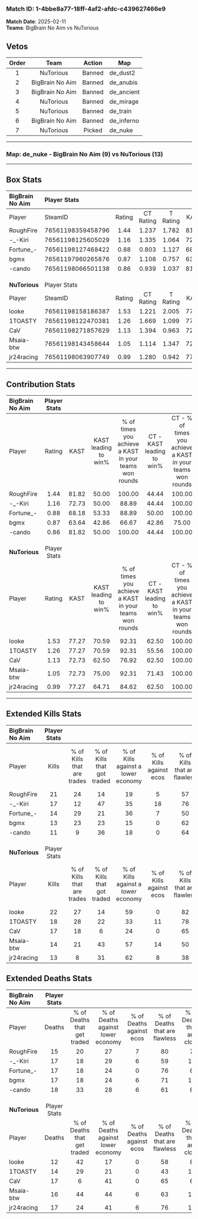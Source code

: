 ### Match ID: 1-4bbe8a77-18ff-4af2-afdc-c439627466e9  
**Match Date**: 2025-02-11  
**Teams**: BigBrain No Aim vs NuTorious  

## Vetos  

| Order | Team | Action | Map |
| :---: | :--: | :----: | --- |
| 1 | NuTorious | Banned | de_dust2 |
| 2 | BigBrain No Aim | Banned | de_anubis |
| 3 | BigBrain No Aim | Banned | de_ancient |
| 4 | NuTorious | Banned | de_mirage |
| 5 | NuTorious | Banned | de_train |
| 6 | BigBrain No Aim | Banned | de_inferno |
| 7 | NuTorious | Picked | de_nuke |

---  

### **Map**: de_nuke - BigBrain No Aim (9) vs NuTorious (13)  
---  

## Box Stats  

| **BigBrain No Aim** | Player Stats      |        |           |          |       |      |       |         |        |      |     |
| :- | :- | :-: | :-: | :-: | :-: | :-: | :-: | :-: | :-: | :-: | :-: |
| Player              | SteamID           | Rating | CT Rating | T Rating | KAST  | ADR  | Kills | Assists | Deaths | K/D  | HS% |
| RoughFire           | 76561198359458796 |  1.44  |   1.237   |  1.782   | 81.82 | 93.1 |  21   |    4    |   15   | 1.40 | 76  |
| -_-Kiri             | 76561198125605029 |  1.16  |   1.335   |  1.064   | 72.73 | 92.6 |  17   |    4    |   17   | 1.00 | 47  |
| Fortune_-           | 76561198127468422 |  0.88  |   0.803   |  1.127   | 68.18 | 53.5 |  14   |    2    |   17   | 0.82 | 42  |
| bgmx                | 76561197960265876 |  0.87  |   1.108   |  0.757   | 63.64 | 69.7 |  13   |    5    |   17   | 0.76 | 38  |
| -cando              | 76561198066501138 |  0.86  |   0.939   |  1.037   | 81.82 | 56.5 |  11   |    6    |   18   | 0.61 | 54  |
|                     |                   |        |           |          |       |      |       |         |        |      |     |
|                     |                   |        |           |          |       |      |       |         |        |      |     |
|                     |                   |        |           |          |       |      |       |         |        |      |     |
| **NuTorious**       | Player Stats      |        |           |          |       |      |       |         |        |      |     |
| Player              | SteamID           | Rating | CT Rating | T Rating | KAST  | ADR  | Kills | Assists | Deaths | K/D  | HS% |
| looke               | 76561198158186387 |  1.53  |   1.221   |  2.005   | 77.27 | 96.4 |  22   |    4    |   12   | 1.83 | 59  |
| 1TOASTY             | 76561198122470381 |  1.26  |   1.669   |  1.099   | 77.27 | 78.9 |  18   |    3    |   14   | 1.29 | 55  |
| CaV                 | 76561198271857629 |  1.13  |   1.394   |  0.963   | 72.73 | 80.5 |  17   |    6    |   17   | 1.00 | 41  |
| Msaia-btw           | 76561198143458644 |  1.05  |   1.114   |  1.347   | 72.73 | 82.4 |  14   |    8    |   16   | 0.88 | 50  |
| jr24racing          | 76561198063907749 |  0.99  |   1.280   |  0.942   | 77.27 | 76.9 |  13   |    5    |   17   | 0.76 | 15  |
---  

## Contribution Stats  

| **BigBrain No Aim** | Player Stats |       |                      |                                                        |                           |                                                             |                          |                                                            |
| :- | :-: | :-: | :-: | :-: | :-: | :-: | :-: | :-: |
| Player              |    Rating    | KAST  | KAST leading to win% | % of times you achieve a KAST in your teams won rounds | CT - KAST leading to win% | CT - % of times you achieve a KAST in your teams won rounds | T - KAST leading to win% | T - % of times you achieve a KAST in your teams won rounds |
| RoughFire           |     1.44     | 81.82 |        50.00         |                         100.00                         |           44.44           |                           100.00                            |          55.56           |                           100.00                           |
| -_-Kiri             |     1.16     | 72.73 |        50.00         |                         88.89                          |           44.44           |                           100.00                            |          57.14           |                           80.00                            |
| Fortune_-           |     0.88     | 68.18 |        53.33         |                         88.89                          |           50.00           |                           100.00                            |          57.14           |                           80.00                            |
| bgmx                |     0.87     | 63.64 |        42.86         |                         66.67                          |           42.86           |                            75.00                            |          42.86           |                           60.00                            |
| -cando              |     0.86     | 81.82 |        50.00         |                         100.00                         |           44.44           |                           100.00                            |          55.56           |                           100.00                           |
|                     |              |       |                      |                                                        |                           |                                                             |                          |                                                            |
|                     |              |       |                      |                                                        |                           |                                                             |                          |                                                            |
|                     |              |       |                      |                                                        |                           |                                                             |                          |                                                            |
| **NuTorious**       | Player Stats |       |                      |                                                        |                           |                                                             |                          |                                                            |
| Player              |    Rating    | KAST  | KAST leading to win% | % of times you achieve a KAST in your teams won rounds | CT - KAST leading to win% | CT - % of times you achieve a KAST in your teams won rounds | T - KAST leading to win% | T - % of times you achieve a KAST in your teams won rounds |
| looke               |     1.53     | 77.27 |        70.59         |                         92.31                          |           62.50           |                           100.00                            |          77.78           |                           87.50                            |
| 1TOASTY             |     1.26     | 77.27 |        70.59         |                         92.31                          |           55.56           |                           100.00                            |          87.50           |                           87.50                            |
| CaV                 |     1.13     | 72.73 |        62.50         |                         76.92                          |           62.50           |                           100.00                            |          62.50           |                           62.50                            |
| Msaia-btw           |     1.05     | 72.73 |        75.00         |                         92.31                          |           71.43           |                           100.00                            |          77.78           |                           87.50                            |
| jr24racing          |     0.99     | 77.27 |        64.71         |                         84.62                          |           62.50           |                           100.00                            |          66.67           |                           75.00                            |
---  

## Extended Kills Stats  

| **BigBrain No Aim** | Player Stats |                            |                            |                                    |                         |                              |                                 |                                       |                    |           |
| :- | :-: | :-: | :-: | :-: | :-: | :-: | :-: | :-: | :-: | :-: |
| Player              |    Kills     | % of Kills that are trades | % of Kills that got traded | % of Kills against a lower economy | % of Kills against ecos | % of Kills that are flawless | % of Kills that are close duels | % of Kills that are assisted by flash | Pistol Round Kills | AWP Kills |
| RoughFire           |      21      |             24             |             14             |                 19                 |            5            |              57              |                0                |                   0                   |         0          |     5     |
| -_-Kiri             |      17      |             12             |             47             |                 35                 |           18            |              76              |                6                |                   0                   |         0          |     0     |
| Fortune_-           |      14      |             29             |             21             |                 36                 |            7            |              50              |               29                |                   0                   |         4          |     1     |
| bgmx                |      13      |             23             |             23             |                 15                 |            0            |              62              |               31                |                   0                   |         2          |     0     |
| -cando              |      11      |             9              |             36             |                 18                 |            0            |              64              |                0                |                   0                   |         0          |     1     |
|                     |              |                            |                            |                                    |                         |                              |                                 |                                       |                    |           |
|                     |              |                            |                            |                                    |                         |                              |                                 |                                       |                    |           |
|                     |              |                            |                            |                                    |                         |                              |                                 |                                       |                    |           |
| **NuTorious**       | Player Stats |                            |                            |                                    |                         |                              |                                 |                                       |                    |           |
| Player              |    Kills     | % of Kills that are trades | % of Kills that got traded | % of Kills against a lower economy | % of Kills against ecos | % of Kills that are flawless | % of Kills that are close duels | % of Kills that are assisted by flash | Pistol Round Kills | AWP Kills |
| looke               |      22      |             27             |             14             |                 59                 |            0            |              82              |                9                |                   5                   |         0          |     2     |
| 1TOASTY             |      18      |             28             |             22             |                 33                 |           11            |              78              |                6                |                   0                   |         1          |     3     |
| CaV                 |      17      |             18             |             6              |                 24                 |            0            |              65              |                6                |                   0                   |         0          |     0     |
| Msaia-btw           |      14      |             21             |             43             |                 57                 |           14            |              50              |               14                |                   0                   |         0          |     1     |
| jr24racing          |      13      |             8              |             31             |                 62                 |            8            |              38              |                8                |                   0                   |         2          |     0     |
## Extended Deaths Stats  

| **BigBrain No Aim** | Player Stats |                             |                                   |                          |                               |                            |                           |               |
| :- | :-: | :-: | :-: | :-: | :-: | :-: | :-: | :-: |
| Player              |    Deaths    | % of Deaths that get traded | % of Deaths against lower economy | % of Deaths against ecos | % of Deaths that are flawless | % of Deaths that are close | % of Deaths while blinded | Deaths to AWP |
| RoughFire           |      15      |             20              |                27                 |            7             |              80               |             7              |             7             |       2       |
| -_-Kiri             |      17      |             18              |                29                 |            6             |              59               |             12             |             0             |       0       |
| Fortune_-           |      17      |             18              |                24                 |            0             |              76               |             6              |             0             |       0       |
| bgmx                |      17      |             18              |                24                 |            6             |              71               |             12             |             0             |       0       |
| -cando              |      18      |             33              |                28                 |            6             |              61               |             6              |             0             |       1       |
|                     |              |                             |                                   |                          |                               |                            |                           |               |
|                     |              |                             |                                   |                          |                               |                            |                           |               |
|                     |              |                             |                                   |                          |                               |                            |                           |               |
| **NuTorious**       | Player Stats |                             |                                   |                          |                               |                            |                           |               |
| Player              |    Deaths    | % of Deaths that get traded | % of Deaths against lower economy | % of Deaths against ecos | % of Deaths that are flawless | % of Deaths that are close | % of Deaths while blinded | Deaths to AWP |
| looke               |      12      |             42              |                17                 |            0             |              58               |             8              |             0             |       1       |
| 1TOASTY             |      14      |             29              |                21                 |            0             |              43               |             14             |             0             |       2       |
| CaV                 |      17      |              6              |                41                 |            0             |              65               |             6              |             0             |       1       |
| Msaia-btw           |      16      |             44              |                44                 |            6             |              63               |             19             |             0             |       1       |
| jr24racing          |      17      |             24              |                41                 |            6             |              76               |             12             |             0             |       1       |
